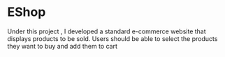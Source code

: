 # EShop
Under this project , I  developed a standard e-commerce website that  displays products to be sold. Users should be able to select the products they want to buy and add them to cart
